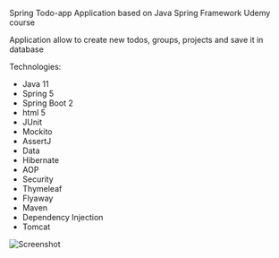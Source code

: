 Spring Todo-app
Application based on Java Spring Framework Udemy course

Application allow to create new todos, groups, projects and save it in database

Technologies:

- Java 11
- Spring 5
- Spring Boot 2
- html 5
- JUnit
- Mockito
- AssertJ
- Data
- Hibernate
- AOP
- Security
- Thymeleaf
- Flyaway
- Maven
- Dependency Injection
- Tomcat

![Screenshot](C:/Users/AllWare/Desktop/1.jpg?raw=true "")
